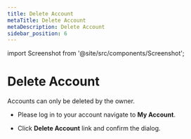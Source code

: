 ```yaml
---
title: Delete Account
metaTitle: Delete Account
metaDescription: Delete Account
sidebar_position: 6
---
```


import Screenshot from '@site/src/components/Screenshot';

# Delete Account

Accounts can only be deleted by the owner. 

- Please log in to your account navigate to **My Account**. 
<Screenshot url='https://cdn.appcircle.io/docs/assets/myaccount-delete-account.png' />


- Click **Delete Account** link and confirm the dialog.

<Screenshot url="https://cdn.appcircle.io/docs/assets/myaccount-delete-account-prompt.png" />
